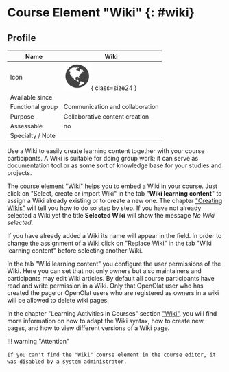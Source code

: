 # Course Element "Wiki" {: #wiki}

## Profile

Name | Wiki
---------|----------
Icon | ![Wiki Icon](assets/wiki_icon.png){ class=size24 }
Available since | 
Functional group | Communication and collaboration
Purpose | Collaborative content creation
Assessable | no
Specialty / Note |



Use a Wiki to easily create learning content together with your course participants. A Wiki is suitable for doing group work; it can serve as documentation tool or as some sort of knowledge base for your studies and projects.

The course element "Wiki" helps you to embed a Wiki in your course. Just click on "Select, create or import Wiki" in the tab "**Wiki learning content**" to assign a Wiki already existing or to create a new one. The chapter ["Creating Wikis"](../resource_wiki/Four_Steps_to_Your_Wiki.md) will tell you how to do so step by step. If you have not already selected a Wiki yet the title **Selected Wiki** will show the message _No Wiki selected_.

If you have already added a Wiki its name will appear in the field. In order to change the assignment of a Wiki click on "Replace Wiki" in the tab "Wiki learning content" before selecting another Wiki.

In the tab "Wiki learning content" you configure the user permissions of the Wiki. Here you can set that not only owners but also maintainers and participants may edit Wiki articles. By default all course participants have read and write permission in a Wiki. Only that OpenOlat user who has created the page or OpenOlat users who are registered as owners in a wiki will be allowed to delete wiki pages.

In the chapter "Learning Activities in Courses" section ["Wiki"](../learningresources/Working_with_Wiki.md), you will find more information on how to adapt the Wiki syntax, how to create new pages, and how to view different versions of a Wiki page.

!!! warning "Attention"

    If you can't find the "Wiki" course element in the course editor, it was disabled by a system administrator.